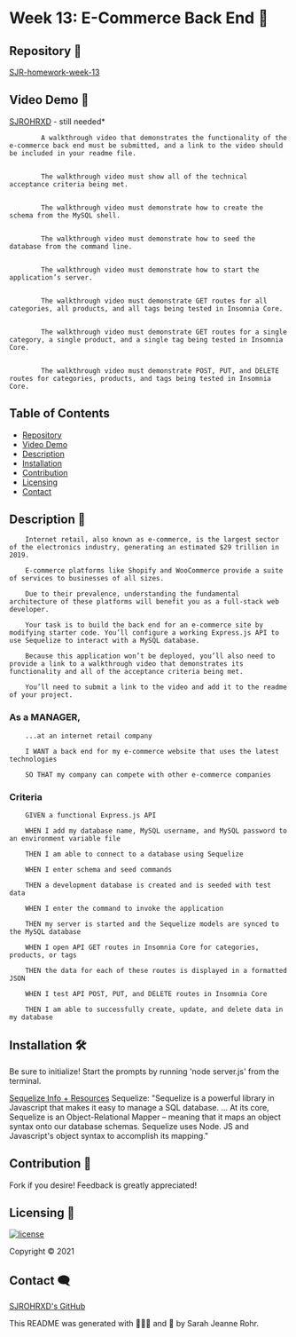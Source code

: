 # Week 13: E-Commerce Back End 🛒 #

## Repository 🌼

[SJR-homework-week-13](https://github.com/SJROHRXD/SJR-homework-week-13)


## Video Demo 🌷

[SJROHRXD]() - still needed*

            A walkthrough video that demonstrates the functionality of the e-commerce back end must be submitted, and a link to the video should be included in your readme file.


            The walkthrough video must show all of the technical acceptance criteria being met.


            The walkthrough video must demonstrate how to create the schema from the MySQL shell.


            The walkthrough video must demonstrate how to seed the database from the command line.


            The walkthrough video must demonstrate how to start the application’s server.


            The walkthrough video must demonstrate GET routes for all categories, all products, and all tags being tested in Insomnia Core.


            The walkthrough video must demonstrate GET routes for a single category, a single product, and a single tag being tested in Insomnia Core.


            The walkthrough video must demonstrate POST, PUT, and DELETE routes for categories, products, and tags being tested in Insomnia Core.


## Table of Contents ##

- [Repository](#Repository-)
- [Video Demo](#Video-Demo-)
- [Description](#Description-)
- [Installation](#Installation-)
- [Contribution](#Contribution-)
- [Licensing](#Licensing-)
- [Contact](#Contact-)

## Description 📌

        Internet retail, also known as e-commerce, is the largest sector of the electronics industry, generating an estimated $29 trillion in 2019.
        
        E-commerce platforms like Shopify and WooCommerce provide a suite of services to businesses of all sizes.
        
        Due to their prevalence, understanding the fundamental architecture of these platforms will benefit you as a full-stack web developer.
        
        Your task is to build the back end for an e-commerce site by modifying starter code. You’ll configure a working Express.js API to use Sequelize to interact with a MySQL database.

        Because this application won’t be deployed, you’ll also need to provide a link to a walkthrough video that demonstrates its functionality and all of the acceptance criteria being met. 
        
        You’ll need to submit a link to the video and add it to the readme of your project.


### As a MANAGER,

        ...at an internet retail company
        
        I WANT a back end for my e-commerce website that uses the latest technologies
        
        SO THAT my company can compete with other e-commerce companies

### Criteria

        GIVEN a functional Express.js API
        
        WHEN I add my database name, MySQL username, and MySQL password to an environment variable file
        
        THEN I am able to connect to a database using Sequelize
        
        WHEN I enter schema and seed commands
        
        THEN a development database is created and is seeded with test data
        
        WHEN I enter the command to invoke the application
        
        THEN my server is started and the Sequelize models are synced to the MySQL database
        
        WHEN I open API GET routes in Insomnia Core for categories, products, or tags
        
        THEN the data for each of these routes is displayed in a formatted JSON
        
        WHEN I test API POST, PUT, and DELETE routes in Insomnia Core
        
        THEN I am able to successfully create, update, and delete data in my database


## Installation 🛠

Be sure to initialize! Start the prompts by running 'node server.js' from the terminal.

[Sequelize Info + Resources](https://gist.github.com/zcaceres/742744b708393c022703b615d1bffbb1)
Sequelize: "Sequelize is a powerful library in Javascript that makes it easy to manage a SQL database. ... At its core, Sequelize is an Object-Relational Mapper – meaning that it maps an object syntax onto our database schemas. Sequelize uses Node. JS and Javascript's object syntax to accomplish its mapping."


## Contribution 🤝

Fork if you desire! Feedback is greatly appreciated!


## Licensing 🧾

[![license](https://img.shields.io/github/license/SJROHRXD/SJR-homework-week-18?color=hotpink&style=plastic)](https://github.com/SJROHRXD/SJR-homework-week-18/blob/master/LICENSE)


Copyright &copy; 2021


## Contact 🗨

[SJROHRXD's GitHub](https://github.com/SJROHRXD)

This README was generated with 🌼🌷🌻 and 🤍 by Sarah Jeanne Rohr.